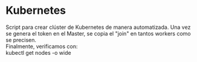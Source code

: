# Kubernetes
Script para crear clúster de Kubernetes de manera automatizada.
Una vez se genera el token en el Master, se copia el "join" en tantos workers como se precisen. \
Finalmente, verificamos con: \
  kubectl get nodes -o wide
